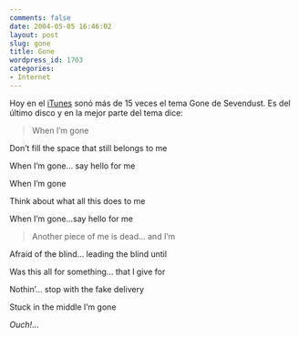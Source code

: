 ```yaml
---
comments: false
date: 2004-05-05 16:46:02
layout: post
slug: gone
title: Gone
wordpress_id: 1703
categories:
- Internet
---
```


Hoy en el  [iTunes](http://www.apple.com/itunes/) sonó más de 15 veces el tema Gone de Sevendust. Es del último disco y en la mejor parte del tema dice:





> When I’m gone  

  

Don’t fill the space that still belongs to me  

  

When I’m gone… say hello for me  

  

When I’m gone  

  

Think about what all this does to me  

  

When I’m gone…say hello for me
> 
> 


> 
> Another piece of me is dead… and I’m  

  

Afraid of the blind… leading the blind until  

  

Was this all for something… that I give for  

  

Nothin’… stop with the fake delivery  

  

Stuck in the middle I’m gone





_Ouch!_…




 
